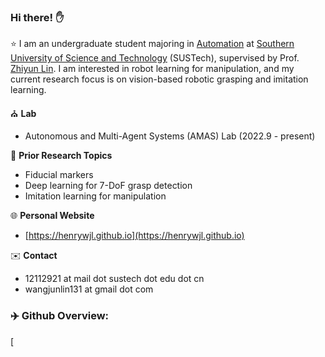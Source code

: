 ### Hi there! ✋

⭐ I am an undergraduate student majoring in [Automation](https://sdim.sustech.edu.cn/) at [Southern University of Science and Technology](https://www.sustech.edu.cn/en/) (SUSTech), supervised by Prof. [Zhiyun Lin](https://scholar.google.com/citations?user=ic9y2dIAAAAJ&hl=zh-CN&oi=ao). I am interested in robot learning for manipulation, and my current research focus is on vision-based robotic grasping and imitation learning.

⛪ **Lab**
-  Autonomous and Multi-Agent Systems (AMAS) Lab (2022.9 - present)

📝 **Prior Research Topics**
- Fiducial markers
- Deep learning for 7-DoF grasp detection
- Imitation learning for manipulation

🌐 **Personal Website**
- [https://henrywjl.github.io](https://henrywjl.github.io)

✉️ **Contact**
- 12112921 at mail dot sustech dot edu dot cn
- wangjunlin131 at gmail dot com

### ‍✈️ Github Overview:
[![]()



